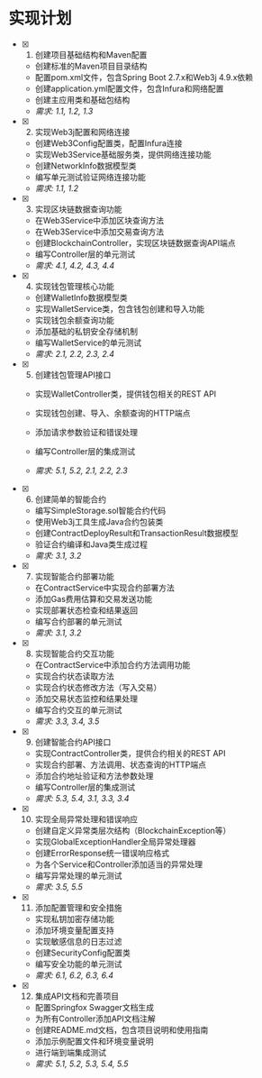 # 实现计划

- [x] 1. 创建项目基础结构和Maven配置



  - 创建标准的Maven项目目录结构
  - 配置pom.xml文件，包含Spring Boot 2.7.x和Web3j 4.9.x依赖
  - 创建application.yml配置文件，包含Infura和网络配置
  - 创建主应用类和基础包结构
  - _需求: 1.1, 1.2, 1.3_




- [x] 2. 实现Web3j配置和网络连接

  - 创建Web3Config配置类，配置Infura连接
  - 实现Web3Service基础服务类，提供网络连接功能
  - 创建NetworkInfo数据模型类
  - 编写单元测试验证网络连接功能
  - _需求: 1.1, 1.2_

- [x] 3. 实现区块链数据查询功能



  - 在Web3Service中添加区块查询方法
  - 在Web3Service中添加交易查询方法
  - 创建BlockchainController，实现区块链数据查询API端点
  - 编写Controller层的单元测试
  - _需求: 4.1, 4.2, 4.3, 4.4_

- [x] 4. 实现钱包管理核心功能



  - 创建WalletInfo数据模型类
  - 实现WalletService类，包含钱包创建和导入功能
  - 实现钱包余额查询功能
  - 添加基础的私钥安全存储机制
  - 编写WalletService的单元测试
  - _需求: 2.1, 2.2, 2.3, 2.4_

- [x] 5. 创建钱包管理API接口



  - 实现WalletController类，提供钱包相关的REST API
  - 实现钱包创建、导入、余额查询的HTTP端点
  - 添加请求参数验证和错误处理
  - 编写Controller层的集成测试




  - _需求: 5.1, 5.2, 2.1, 2.2, 2.3_

- [x] 6. 创建简单的智能合约
  - 编写SimpleStorage.sol智能合约代码
  - 使用Web3j工具生成Java合约包装类
  - 创建ContractDeployResult和TransactionResult数据模型
  - 验证合约编译和Java类生成过程
  - _需求: 3.1, 3.2_

- [x] 7. 实现智能合约部署功能
  - 在ContractService中实现合约部署方法
  - 添加Gas费用估算和交易发送功能
  - 实现部署状态检查和结果返回
  - 编写合约部署的单元测试
  - _需求: 3.1, 3.2_

- [x] 8. 实现智能合约交互功能
  - 在ContractService中添加合约方法调用功能
  - 实现合约状态读取方法
  - 实现合约状态修改方法（写入交易）
  - 添加交易状态监控和结果处理
  - 编写合约交互的单元测试
  - _需求: 3.3, 3.4, 3.5_

- [x] 9. 创建智能合约API接口
  - 实现ContractController类，提供合约相关的REST API
  - 实现合约部署、方法调用、状态查询的HTTP端点
  - 添加合约地址验证和方法参数处理
  - 编写Controller层的集成测试
  - _需求: 5.3, 5.4, 3.1, 3.3, 3.4_

- [x] 10. 实现全局异常处理和错误响应
  - 创建自定义异常类层次结构（BlockchainException等）
  - 实现GlobalExceptionHandler全局异常处理器
  - 创建ErrorResponse统一错误响应格式
  - 为各个Service和Controller添加适当的异常处理
  - 编写异常处理的单元测试
  - _需求: 3.5, 5.5_

- [x] 11. 添加配置管理和安全措施
  - 实现私钥加密存储功能
  - 添加环境变量配置支持
  - 实现敏感信息的日志过滤
  - 创建SecurityConfig配置类
  - 编写安全功能的单元测试
  - _需求: 6.1, 6.2, 6.3, 6.4_

- [x] 12. 集成API文档和完善项目
  - 配置Springfox Swagger文档生成
  - 为所有Controller添加API文档注解
  - 创建README.md文档，包含项目说明和使用指南
  - 添加示例配置文件和环境变量说明
  - 进行端到端集成测试
  - _需求: 5.1, 5.2, 5.3, 5.4, 5.5_